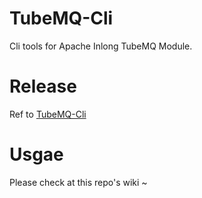 # TubeMQ-Cli
Cli tools for Apache Inlong TubeMQ Module.
# Release
Ref to [TubeMQ-Cli](https://github.com/liaosunny123/inlong/tree/tubemq-cli-work/inlong-tubemq/tubemq-cli)
# Usgae
Please check at this repo's wiki ~
